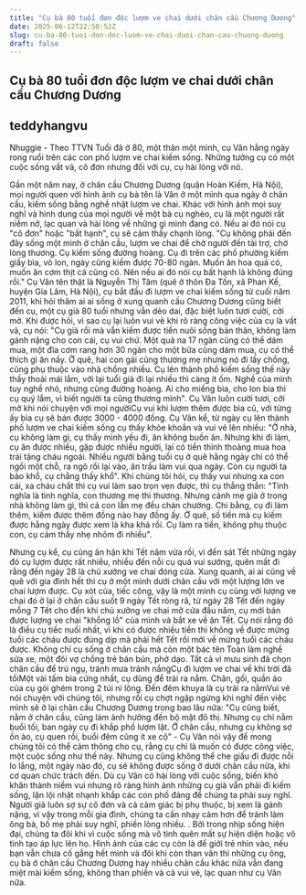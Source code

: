 ```yaml
---
title: "Cụ bà 80 tuổi đơn độc lượm ve chai dưới chân cầu Chương Dương"
date: 2025-06-12T22:50:52Z
slug: cu-ba-80-tuoi-don-doc-luom-ve-chai-duoi-chan-cau-chuong-duong
draft: false
---
```


## Cụ bà 80 tuổi đơn độc lượm ve chai dưới chân cầu Chương Dương

## teddyhangvu

Nhuggie - Theo TTVN
Tuổi đã ở 80, một thân một mình, cụ Vân hằng ngày rong ruổi trên các con phố lượm ve chai kiếm sống. Những tưởng cụ có một cuộc sống vất vả, cô đơn nhưng đối với cụ, cụ hài lòng với nó.

Gần một năm nay, ở chân cầu Chương Dương (quận Hoàn Kiếm, Hà Nội), mọi người quen với hình ảnh cụ bà tên là Vân ở một mình qua ngày ở chân cầu, kiếm sống bằng nghề nhặt lượm ve chai. Khác với hình ảnh mọi suy nghĩ và hình dung của mọi người về một bà cụ nghèo, cụ là một người rất niềm nở, lạc quan và hài lòng về những gì mình đang có. Nếu ai đó nói cụ "cô đơn" hoặc "bất hạnh", cụ sẽ cảm thấy chạnh lòng.
"Cụ không phải đến đây sống một mình ở chân cầu, lượm ve chai để chờ người đến tài trợ, chờ lòng thương. Cụ kiếm sống đường hoàng. Cụ đi trên các phố phường kiếm giấy bìa, vỏ lon, ngày cũng kiếm được 70-80 ngàn. Muốn ăn hoa quả có, muốn ăn cơm thịt cá cũng có. Nên nếu ai đó nói cụ bất hạnh là không đúng rồi."
Cụ Vân tên thật là Nguyễn Thị Tâm (quê ở thôn Đa Tốn, xã Phan Kế, huyện Gia Lâm, Hà Nội), cụ bắt đầu đi lượm ve chai kiếm sống từ cuối năm 2011, khi hỏi thăm ai ai sống ở xung quanh cầu Chương Dương cũng biết đến cụ, một cụ già 80 tuổi nhưng vẫn dẻo dai, đặc biệt luôn tươi cười, cởi mở. Khi được hỏi, vì sao cụ lại luôn vui vẻ khi rõ ràng công việc của cụ là vất vả, cụ nói: "Cụ già rồi mà vẫn kiếm được tiền nuôi sống bản thân, không làm gánh nặng cho con cái, cụ vui chứ. Một quả na 17 ngàn cũng có thể dám mua, một đĩa cơm rang hơn 30 ngàn cho một bữa cũng dám mua, cụ có thể thích gì ăn nấy. Ở quê, hai con gái cũng thương mẹ nhưng nó đi lấy chồng, cũng phụ thuộc vào nhà chồng nhiều. Cụ lên thành phố kiếm sống thế này thấy thoải mái lắm, với lại tuổi già đi lại nhiều thì càng ít ốm. Nghề của mình tuy nghề nhỏ, nhưng cũng đường hoàng. Ai cho miếng bìa, cho lon bia thì cụ quý lắm, vì biết người ta cũng thương mình". ​​​Cụ Vân luôn cười tươi, cởi mở khi nói chuyện với mọi người​​​Cụ vui khi lượm thêm được bìa cũ, với từng ấy bìa cụ sẽ bán được 3000 - 4000 đồng. ​Cụ Vân kể, từ ngày cụ lên thành phố lượm ve chai kiếm sống cụ thấy khỏe khoắn và vui vẻ lên nhiều: "Ở nhà, cụ không làm gì, cụ thấy mình yếu đi, ăn không buồn ăn. Nhưng khi đi làm, cụ ăn được nhiều, gặp được nhiều người, lại có tiền thỉnh thoảng mua hoa trái tặng cháu ngoái. Nhiều người bằng tuổi cụ ở quê hằng ngày chỉ có thể ngồi một chỗ, ra ngõ rồi lại vào, ăn trầu làm vui qua ngày. Còn cụ người ta bảo khổ, cụ chẳng thấy khổ".
Khi chúng tôi hỏi, cụ thấy vui nhưng xa con cái, xa cháu chắt thì cụ vui làm sao trọn vẹn được, thì cụ thẳng thắn: "Tình nghĩa là tình nghĩa, con thương mẹ thì thương. Nhưng cảnh mẹ già ở trong nhà không làm gì, thì cả con lẫn mẹ đều chán chường. Chi bằng, cụ đi làm thêm, kiếm được thêm đồng nào hay đồng ấy. Ở quê, số tiền mà cụ kiếm được hằng ngày được xem là kha khá rồi. Cụ làm ra tiền, không phụ thuộc con, cụ cảm thấy nhẹ nhõm đi nhiều".

Nhưng cụ kể, cụ cũng ân hận khi Tết năm vừa rồi, vì đến sát Tết những ngày đó cụ lượm được rất nhiều, nhiều đến nỗi cụ quá vui sướng, quên mất đi rằng đến ngày 28 là chủ xưởng ve chai đóng cửa. Xung quanh, ai ai cũng về quê với gia đình hết thì cụ ở một mình dưới chân cầu với một lượng lớn ve chai lượm được. Cụ xót của, tiếc công, vậy là một mình cụ cùng với lượng ve chai đó ở lại ở chân cầu suốt 9 ngày Tết ròng rã,  từ ngày 28 Tết đến ngày mồng 7 Tết cho đến khi chủ xưởng ve chai mở cửa đầu năm, cụ mới bán được lượng ve chai "khổng lồ" của mình và bắt xe về ăn Tết. Cụ nói rằng đó là điều cụ tiếc nuối nhất, vì khi có được nhiều tiền thì không về được mừng tuổi các cháu được đúng dịp mà phải hết Tết rồi mới về mừng tuổi các cháu được. 
​Không chỉ cụ sống ở chân cầu mà còn một bác tên Toàn làm nghề sửa xe, một đôi vợ chồng trẻ bán bún, phở dạo. Tất cả vì mưu sinh đã chọn chân cầu để trú ngụ, tránh mưa tránh nắng​​Cụ đi lượm ve chai về khi trời đã tối​​Một vài tấm bìa cứng nhất, cụ dùng để trải ra nằm. Chăn, gối, quần áo của cụ gói ghém trong 2 túi ni lông. Đến đêm khuya là cụ trải ra nằm​Vui vẻ nói chuyện với chúng tôi, nhưng rồi cụ chợt ngập ngừng khi nghĩ đến việc mình sẽ ở lại chân cầu Chương Dương trong bao lâu nữa: "Cụ cũng biết, nằm ở chân cầu, cũng làm ảnh hưởng đến bộ mặt đô thị. Nhưng cụ chỉ nằm buổi tối, ban ngày cụ đi khắp phố lượm lặt. Ở chân cầu, nhưng cụ không sợ ồn ào, cụ quen rồi, buổi đêm cũng ít xe cộ" - Cụ Vân nói vậy để mong chúng tôi có thể cảm thông cho cụ, rằng cụ chỉ là muốn có được công việc, một cuộc sống như thế này. Nhưng cụ cũng không thể che giấu đi được nỗi lo lắng, một ngày nào đó, cụ sẽ không được sống ở dưới chân cầu nữa, khi cơ quan chức trách đến. 
Dù cụ Vân có hài lòng với cuộc sống, biến khó khăn thành niềm vui nhưng rõ ràng hình ảnh những cụ già vẫn phải đi kiếm sống, lặn lội nhặt nhạnh khắp các con phố đáng để chúng ta phải suy nghĩ. Người già luôn sợ sự cô đơn và cả cảm giác bị phụ thuộc, bị xem là gánh nặng, vì vậy trong mỗi gia đình, chúng ta cần nhạy cảm hơn để tránh làm ông bà, bố mẹ phải suy nghĩ, phiền lòng nhiều. . Bởi trong nhịp sống hiện đại, chúng ta đôi khi vì cuộc sống mà vô tình quên mất sự hiện diện hoặc vô tình tạo áp lực lên họ. 
Hình ảnh của các cụ còn là để giới trẻ nhìn vào, nếu bạn vẫn chưa cố gắng hết mình và đôi khi còn than vãn thì những cụ ông, cụ bà ở chân cầu Chương Dương hay nhiều chân cầu khác nữa vẫn đang miệt mài kiếm sống, không than phiền và cả vui vẻ, lạc quan như cụ Vân nữa.